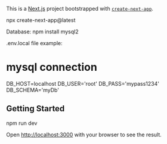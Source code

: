 This is a [Next.js](https://nextjs.org) project bootstrapped with [`create-next-app`](https://nextjs.org/docs/app/api-reference/cli/create-next-app).

npx create-next-app@latest

Database:
npm install mysql2

.env.local file example:
# mysql connection
DB_HOST=localhost
DB_USER='root'
DB_PASS='mypass1234'
DB_SCHEMA='myDb'

## Getting Started

npm run dev


Open [http://localhost:3000](http://localhost:3000) with your browser to see the result.
